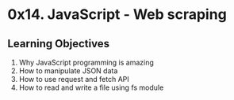 # 0x14. JavaScript - Web scraping
 
 ## Learning Objectives
 
1. Why JavaScript programming is amazing
2. How to manipulate JSON data
3. How to use request and fetch API
4. How to read and write a file using fs module